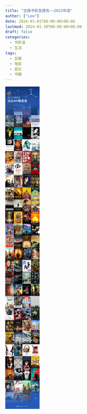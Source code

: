 ```yaml
---
title: "豆瓣书影音报告——2023年度"
author: ["Leo"]
date: 2024-01-01T00:00:00+08:00
lastmod: 2024-01-30T00:00:00+08:00
draft: false
categories:
  - 书影音
  - 生活
tags:
  - 豆瓣
  - 电影
  - 音乐
  - 书籍
---
```


![2023书影音清单](douban-2023.jpeg)
